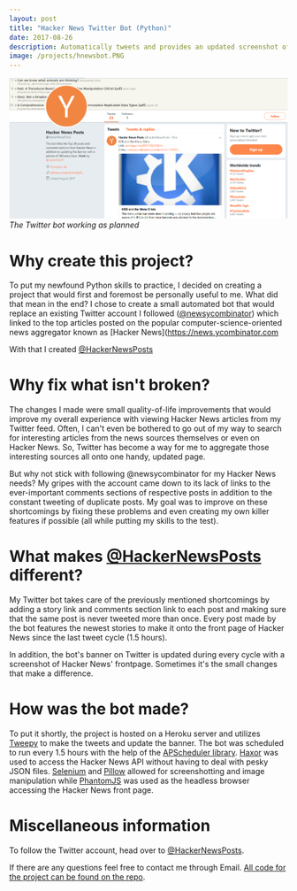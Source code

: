 ```yaml
---
layout: post
title: "Hacker News Twitter Bot (Python)"
date: 2017-08-26
description: Automatically tweets and provides an updated screenshot of the top posts on Hacker News 
image: /projects/hnewsbot.PNG
---
```

![]( /projects/hnewsbot.PNG )*The Twitter bot working as planned*

# Why create this project?

To put my newfound Python skills to practice, I decided on creating a project that would first and foremost be personally useful to me. What did that mean in the end? I chose to create a small automated bot that would replace an existing Twitter account I followed ([@newsycombinator](https://twitter.com/newsycombinator)) which linked to the top articles posted on the popular computer-science-oriented news aggregator known as [Hacker News](https://news.ycombinator.com

With that I created [@HackerNewsPosts](https://twitter.com/HackerNewsPosts)

# Why fix what isn't broken?

The changes I made were small quality-of-life improvements that would improve my overall experience with viewing Hacker News articles from my Twitter feed. Often, I can't even be bothered to go out of my way to search for interesting articles from the news sources themselves or even on Hacker News. So, Twitter has become a way for me to aggregate those interesting sources all onto one handy, updated page.

But why not stick with following @newsycombinator for my Hacker News needs? My gripes with the account came down to its lack of links to the ever-important comments sections of respective posts in addition to the constant tweeting of duplicate posts. My goal was to improve on these shortcomings by fixing these problems and even creating my own killer features if possible (all while putting my skills to the test).

# What makes [@HackerNewsPosts](https://twitter.com/HackerNewsPosts) different?

My Twitter bot takes care of the previously mentioned shortcomings by adding a story link and comments section link to each post and making sure that the same post is never tweeted more than once. Every post made by the bot features the newest stories to make it onto the front page of Hacker News since the last tweet cycle (1.5 hours).

In addition, the bot's banner on Twitter is updated during every cycle with a screenshot of Hacker News' frontpage. Sometimes it's the small changes that make a difference.

# How was the bot made?

To put it shortly, the project is hosted on a Heroku server and utilizes [Tweepy](https://github.com/tweepy/tweepy) to make the tweets and update the banner. The bot was scheduled to run every 1.5 hours with the help of the [APScheduler library](https://apscheduler.readthedocs.io/en/latest/). [Haxor](https://github.com/avinassh/haxor) was used to access the Hacker News API without having to deal with pesky JSON files. [Selenium](http://www.seleniumhq.org/) and [Pillow](https://github.com/python-pillow/Pillow) allowed for screenshotting and image manipulation while [PhantomJS](http://phantomjs.org/) was used as the headless browser accessing the Hacker News front page.

# Miscellaneous information

To follow the Twitter account, head over to [@HackerNewsPosts](https://twitter.com/HackerNewsPosts).

If there are any questions feel free to contact me through Email. [All code for the project can be found on the repo](https://github.com/justintranjt/hacker-news-twitter-bot).

